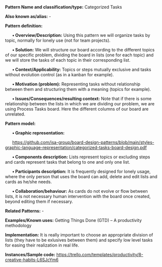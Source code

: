 **Pattern Name and classification/type:** Categorized Tasks

**Also known as/alias:** - 

**Pattern definition:**

&nbsp;&nbsp;&nbsp;&nbsp;&nbsp;&nbsp;**•	Overview/Description:** Using this pattern we will organize tasks by topic, normally for lonely use (not for team projects).

&nbsp;&nbsp;&nbsp;&nbsp;&nbsp;&nbsp;**•	Solution:** We will structure our board according to the different topics of our specific problem, dividing the board in lists (one for each topic) and we will store the tasks of each topic in their corresponding list.

&nbsp;&nbsp;&nbsp;&nbsp;&nbsp;&nbsp;**•	Context/Applicability:** Topics or steps mutually exclusive and tasks without evolution control (as in a kanban for example).

&nbsp;&nbsp;&nbsp;&nbsp;&nbsp;&nbsp;**•	Motivation (problem):** Representing tasks without relationship between them and structuring them with a meaning (topics for example).

&nbsp;&nbsp;&nbsp;&nbsp;&nbsp;&nbsp;**•	Issues/Consequences/resulting context:** Note that if there is some relationship between the lists in which we are dividing our problem, we are using Process Tasks board. Here the different columns of our board are unrelated. 

**Pattern model:**

&nbsp;&nbsp;&nbsp;&nbsp;&nbsp;&nbsp;**•	Graphic representation:** 

&nbsp;&nbsp;&nbsp;&nbsp;&nbsp;&nbsp;https://github.com/isa-group/board-design-patterns/blob/main/styles-graphic-language-representation/categorized-tasks-board-design.pdf

&nbsp;&nbsp;&nbsp;&nbsp;&nbsp;&nbsp;**•	Components description:** Lists represent topics or excluding steps and cards represent tasks that belong to one and only one list.

&nbsp;&nbsp;&nbsp;&nbsp;&nbsp;&nbsp;**•	Participants description:** It is frequently designed for lonely usage, where the only person that uses the board can add, delete and edit lists and cards as he/she needs. 

&nbsp;&nbsp;&nbsp;&nbsp;&nbsp;&nbsp;**•	Collaboration/behaviour:** As cards do not evolve or flow between lists, it is not necessary human intervention with the board once created, beyond editing them if necessary.

**Related Patterns:** -

**Examples/Known uses:** Getting Things Done (GTD) – A productivity methodology

**Implementation:** It is really important to choose an appropriate division of lists (they have to be exlusives between them) and specify low level tasks for easing their realization in real life.

**Instances/Sample code:** https://trello.com/templates/productivity/8-creative-habits-L6SJcYm6
